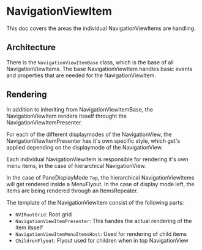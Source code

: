 # NavigationViewItem

This doc covers the areas the individual NavigationViewItems are handling.

## Architecture

There is the `NavigationViewItemBase` class, which is the base of all NavigationViewItems.
The base NavigationViewItem handles basic events and properties that are needed for the NavigationViewItem.

## Rendering
In addition to inheriting from NavigationViewItemBase, the NavigationViewItem renders itsself throught the NavigationViewItemPresenter.

For each of the different displaymodes of the NavigationView, the NavigationViewItemPresenter has it's own specific style, which get's applied depending on the displaymode of the NavigationView.

Each individual NavigationViewItem is responsible for rendering it's own menu items, in the case of hierarchical NavigationView.

In the case of PaneDisplayMode `Top`, the hierarchical NavigationViewItems will get rendered inside a MenuFlyout.
In the case of display mode left, the items are being rendered through an ItemsRepeater.

The template of the NavigationViewItem consist of the following parts:

* `NVIRootGrid`: Root grid
* `NavigationViewItemPresenter`: This handes the actual rendering of the item itsself
* `NavigationViewItemMenuItemsHost`: Used for rendering of child items
* `ChildrenFlyout`: Flyout used for children when in top NavigationView
